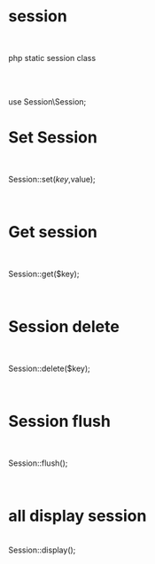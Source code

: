 # session
<br>

php static session class

<br>
<br>

use Session\Session;
<br>
# Set Session

<br>

Session::set($key,$value);

<br>

# Get session

<br>


Session::get($key);

<br>

# Session delete

<br>

Session::delete($key);

<br>

# Session flush

<br>

Session::flush();

<br>

# all display session

<br>
Session::display();


